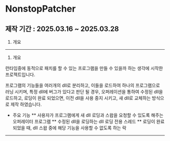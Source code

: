 # NonstopPatcher

## 제작 기간 : 2025.03.16 ~ 2025.03.28

1. 개요

---

1. 개요

런타임중에 동적으로 패치를 할 수 있는 프로그램을 만들 수 있을까 하는 생각에 시작한 프로젝트입니다.

프로그램의 기능들을 여러개의 dll로 분리하고, 이들을 로드하여 하나의 프로그램으로 러닝 시키며, 특정 dll에 버그가 있다고 판단 될 경우, 오퍼레이션을 통하여 수정된 dll을 로드하고, 로딩이 완료 되었으면, 이전 dll을 사용 중지 시키고, 새 dll로 교체하는 방식으로 제작 하였습니다.

* 주요 기능
** 사용자가 프로그램에게 새 dll 로딩과 스왑을 요청할 수 있도록 해주는 오퍼레이터 프로그램
** 수정된 dll을 로딩하는 dll 로딩 전용 스레드
** 로딩이 완료 되었을 때, dll 스왑 중에 해당 기능을 사용할 수 없도록 하는 락
 
---
